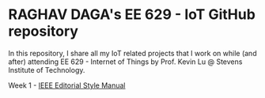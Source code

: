 # RAGHAV DAGA's EE 629 - IoT GitHub repository

In this repository, I share all my IoT related projects that I work on while (and after) attending EE 629 - Internet of Things by Prof. Kevin Lu @ Stevens Institute of Technology.

Week 1 - [IEEE Editorial Style Manual](https://journals.ieeeauthorcenter.ieee.org/your-role-in-article-production/ieee-editorial-style-manual/)
